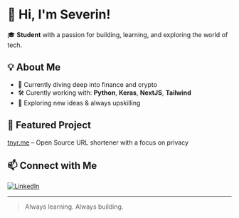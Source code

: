 # 👋 Hi, I'm Severin!

🎓 **Student** with a passion for building, learning, and exploring the world of tech.

## 💡 About Me

- 🔭 Currently diving deep into finance and crypto
- 🛠️ Curently working with: **Python**, **Keras**, **NextJS**, **Tailwind**
- 🚀 Exploring new ideas & always upskilling

## 🌟 Featured Project

[tnyr.me](https://tnyr.me) – Open Source URL shortener with a focus on privacy

## 📫 Connect with Me

[![LinkedIn](https://img.shields.io/badge/LinkedIn-Connect-blue?style=for-the-badge&logo=linkedin)](https://www.linkedin.com/in/severin-hilbert/) 

---

> Always learning. Always building.
